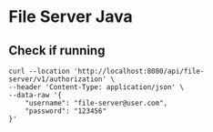# File Server Java

## Check if running

```shell
curl --location 'http://localhost:8080/api/file-server/v1/authorization' \
--header 'Content-Type: application/json' \
--data-raw '{
    "username": "file-server@user.com",
    "password": "123456"
}'
```


